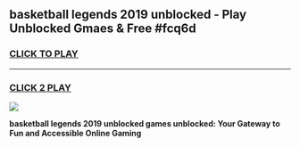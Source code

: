 
## basketball legends 2019 unblocked - Play Unblocked Gmaes & Free #fcq6d
<h3>
<a href="https://news.freeplayer.one?title=basketball_legends_2019_unblocked&ref=26F">CLICK TO PLAY</a></h3>
<hr>

<h3>
<a href="https://news.freeplayer.one?title=basketball_legends_2019_unblocked&ref=26F">CLICK 2 PLAY</a>
  
</h3>

<a href="https://news.freeplayer.one?title=basketball_legends_2019_unblocked&ref=26F/"><img src="https://clearcache.store/games.png"></a>


**basketball legends 2019 unblocked games unblocked: Your Gateway to Fun and Accessible Online Gaming**

